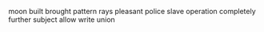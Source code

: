 moon built brought pattern rays pleasant police slave operation completely further subject allow write union